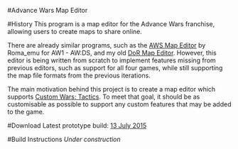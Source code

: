 #Advance Wars Map Editor 

#History 
This program is a map editor for the Advance Wars franchise, allowing users to create maps to share online.

There are already similar programs, such as the [AWS Map Editor](https://github.com/joaofrancese/awsmaped) by Roma_emu for AW1 - AW:DS, and my old [DoR Map Editor](http://mobiusreactor.com/aw-map/old/downloads/2015-07-06.zip). However, this editor is being written from scratch to implement features missing from previous editors, such as support for all four games, while still supporting the map file formats from the previous iterations.

The main motivation behind this project is to create a map editor which supports [Custom Wars: Tactics](https://github.com/ctomni231/cwtactics). To meet that goal, it should be as customisable as possible to support any custom features that may be added to the game.


#Download
Latest prototype build: [13 July 2015](http://mobiusreactor.com/aw-map/downloads/2015-07-13.zip)


#Build Instructions
*Under construction*
